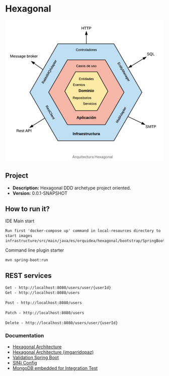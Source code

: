 # Hexagonal

![Drag Racing](local-resources/img/hexagon_schema.png)

## Project
* **Description:** Hexagonal DDD archetype project oriented.
* **Version:** 0.0.1-SNAPSHOT

## How to run it?
IDE Main start
```
Run first 'docker-compose up' command in local-resources directory to start images
infrastructure/src/main/java/es/orquidea/hexagonal/bootstrap/SpringBootService.java
```

Command line plugin starter
```
mvn spring-boot:run
```


## REST services

```
Get - http://localhost:8080/users/user/{userId}
Get - http://localhost:8080/users

Post - http://localhost:8080/users

Patch - http://localhost:8080/users

Delete - http://localhost:8080/users/user/{userId}
```

### Documentation
* [Hexagonal Architecture](https://alistair.cockburn.us/hexagonal-architecture/)
* [Hexagonal Architecture (jmgarridopaz)](https://jmgarridopaz.github.io/content/hexagonalarchitecture.html#tc2-6)
* [Validation Spring Boot](https://www.baeldung.com/spring-boot-bean-validation)
* [Slf4j Config](https://mkyong.com/spring-boot/spring-boot-slf4j-logging-example/)
* [MongoDB embedded for Integration Test](https://www.baeldung.com/spring-boot-embedded-mongodb)
